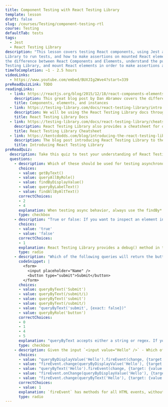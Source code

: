 ```yaml
---
title: Component Testing with React Testing Library
template: lesson
draft: false
slug: /courses/Testing/component-testing-rtl
course: Testing
defaultTab: tests
tags:
  - Jest
  - React Testing Library
description: "This lesson covers testing React components, using Jest and React Testing
Library to run tests, and how to make assertions on mounted React elements. We'll go into
the difference between React Components and Elements, understand the purpose of the React
Testing Library, and mount React elements in order to make assertions about them."
timeToCompletion: ~1 - 2.5 hours
videoLinks:
  - https://www.youtube.com/embed/BUXJIg2Wve4?start=339
preReadQuizLink: TODO
readingLinks:
  - link: https://reactjs.org/blog/2015/12/18/react-components-elements-and-instances.html
    description: This great blog post by Dan Abramov covers the difference between React components, elements, and component instances.
    title: Components, elements, and instances
  - link: https://testing-library.com/docs/react-testing-library/intro
    description: We will be using the React Testing Library docs throughout the session, so it would be helpful to get familiar with this resource.
    title: React Testing Library Docs
  - link: https://testing-library.com/docs/react-testing-library/cheatsheet
    description: React Testing Library also provides a cheatsheet for quick reference to queries and events. This will come in handy during the lesson!
    title: React Testing Library Cheatsheet
  - link: https://kentcdodds.com/blog/introducing-the-react-testing-library
    description: The blog post introducing React Testing Library to the world.
    title: Introducing React Testing Library
preReadQuiz:
  description: Take this quiz to test your understanding of React Testing Library!
  questions:
    - description: Which of these should be used for testing asynchronous behavior?
      choices:
      - value: getByText()
      - value: queryAllByRole()
      - value: findByDisplayValue()
      - value: queryByLabelText()
      - value: findAllByAltText()
      correctChoices:
      - 2
      - 4
      explanation: When testing async behavior, always use the findBy* queries, which return a promise that resolves to the value of the element or elements you're querying for.
      type: checkbox
    - description: "True or false: If you want to inspect an element in the console, console.log is the best method."
      choices:
      - value: 'true'
      - value: 'false'
      correctChoices:
      - 1
      explanation: React Testing Library provides a debug() method in the object returned by render(), which will print the mounted component's DOM to the console. You can pass individual nodes to debug() to print them individually, e.g. debug(getByText('Submit'))
      type: radio
    - description: "Which of the following queries will return the button element in this code snippet?"
      codeSnippet: |
        <form>
          <input placeholder="Name" />
          <button type="submit">Submit</button>
        </form>
      choices:
      - value: queryByText('Submit')
      - value: queryByText(/submit/i)
      - value: queryByText('submit')
      - value: queryByText(/submit/)
      - value: "queryByText('submit', {exact: false})"
      - value: queryByRole('button')
      correctChoices:
      - 0
      - 1
      - 4
      - 5
      explanation: "queryByText accepts either a string or regex. If you pass a string, it needs to be exact, unless you pass {exact: false} as the second argument. If you pass regex, you need to use the `i` flag to ignore case."
      type: checkbox
    - description: Given the input `<input value="Hello" />` - Which of the following is the correct way to simulate a change event on the input?
      choices:
      - value: "queryByDisplayValue('Hello').fireEvent(change, {target: {value: 'Goodbye'}})"
      - value: "fireEvent.change(queryByDisplayValue('Hello'), {target: {value: 'Goodbye'}})"
      - value: "queryByText('Hello').fireEvent(change, {target: {value: 'Goodbye'}})"
      - value: "fireEvent.onChange(queryByDisplayValue('Hello'), {target: {value: 'Goodbye'}})"
      - value: "fireEvent.change(queryByText('Hello'), {target: {value: 'Goodbye'}})"
      correctChoices:
      - value: 1
      explanation: `fireEvent` has methods for all HTML events, without the 'on' prefix. The methods each take the element you're firing the event on as the first parameter, and a mock event as an optional 2nd parameter. When selecting an input, `queryByText` will not work - use `queryByDisplayValue` or `queryByPlaceholder` instead.
      type: radio
---
```

